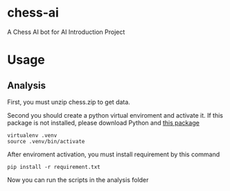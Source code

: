 # chess-ai
A Chess AI bot for AI Introduction Project

# Usage
## Analysis
First, you must unzip chess.zip to get data.

Second you should create a python virtual enviroment and activate it. If this package is not installed, please download Python and [this package](https://pypi.org/project/virtualenv/)
```
virtualenv .venv
source .venv/bin/activate
```
After enviroment activation, you must install requirement by this command
```
pip install -r requirement.txt
```
Now you can run the scripts in the analysis folder
